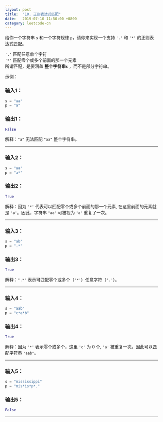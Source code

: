 ```yaml
---
layout: post
title:  "10. 正则表达式匹配"
date:   2019-07-10 11:50:00 +0800
category: leetcode-cn
---
```

给你一个字符串 `s` 和一个字符规律 `p`，请你来实现一个支持 `'.'` 和 `'*'` 的正则表达式匹配。

`'.'` 匹配任意单个字符  
`'*'` 匹配零个或多个前面的那一个元素  
所谓匹配，是要涵盖 **整个字符串`s`** ，而不是部分字符串。

示例：  

### 输入1：

```python
s = "aa"
p = "a"
```

### 输出1：

```python
False
```

解释：`"a"` 无法匹配 `"aa"` 整个字符串。

---

### 输入2：

```python
s = "aa"
p = "a*"
```

### 输出2：

```python
True
```

解释：因为 `'*'` 代表可以匹配零个或多个前面的那一个元素, 在这里前面的元素就是 `'a'`。因此，字符串 `"aa"` 可被视为 `'a'` 重复了一次。

---

### 输入3：

```python
s = "ab"
p = ".*"
```

### 输出3：

```python
True
```

解释：`".*"` 表示可匹配零个或多个（`'*'`）任意字符（`'.'`）。

---

### 输入4：

```python
s = "aab"
p = "c*a*b"
```

### 输出4：

```python
True
```

解释：因为 `'*'` 表示零个或多个，这里 `'c'` 为 0 个, `'a'` 被重复一次。因此可以匹配字符串 `"aab"`。

---

### 输入5：

```python
s = "mississippi"
p = "mis*is*p*."
```

### 输出5：

```python
False
```

---

